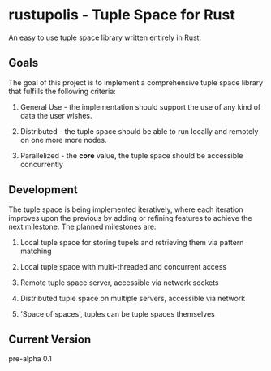 # rustupolis - Tuple Space for Rust

An easy to use tuple space library written entirely in Rust.

Goals
-----

The goal of this project is to implement a comprehensive tuple space library
that fulfills the following criteria:

1. General Use - the implementation should support the use of any kind of data the user wishes.

2. Distributed - the tuple space should be able to run locally and remotely on one more more nodes.

3. Parallelized - the __core__ value, the tuple space should be accessible concurrently

Development
-----------

The tuple space is being implemented iteratively, where each iteration improves upon the previous by adding or refining features to achieve the next milestone. The planned milestones are:

1. Local tuple space for storing tupels and retrieving them via pattern matching

2. Local tuple space with multi-threaded and concurrent access

3. Remote tuple space server, accessible via network sockets

4. Distributed tuple space on multiple servers, accessible via network

5. 'Space of spaces', tuples can be tuple spaces themselves

Current Version
---------------

pre-alpha 0.1
